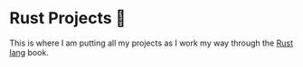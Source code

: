 # Rust Projects 🦀

This is where I am putting all my projects as I work my way through the [Rust lang]("https://nostarch.com/Rust2018") book.